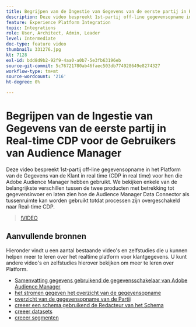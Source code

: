```yaml
---
title: Begrijpen van de Ingestie van Gegevens van de eerste partij in Real-time CDP voor de Gebruikers van Audience Manager
description: Deze video bespreekt 1st-partij off-line gegevensopname in het Platform van de Gegevens van de Klant in real time (CDP in real time) voor hen die Adobe Audience Manager hebben gebruikt. We bekijken enkele van de belangrijkste verschillen tussen de twee producten met betrekking tot gegevensinvoer en laten zien hoe de Audience Manager Data Connector als tussenruimte kan worden gebruikt totdat processen zijn overgeschakeld naar Real-time CDP.
feature: Experience Platform Integration
topic: Integrations
role: User, Architect, Admin, Leader
level: Intermediate
doc-type: feature video
thumbnail: 331276.jpg
kt: 7128
exl-id: bdd8d9b2-92f9-4aa0-a0b7-5e3fb63196eb
source-git-commit: 5c76721780ab46faec503db774928649e8274327
workflow-type: tm+mt
source-wordcount: '216'
ht-degree: 0%

---
```


# Begrijpen van de Ingestie van Gegevens van de eerste partij in Real-time CDP voor de Gebruikers van Audience Manager

Deze video bespreekt 1st-partij off-line gegevensopname in het Platform van de Gegevens van de Klant in real time (CDP in real time) voor hen die Adobe Audience Manager hebben gebruikt. We bekijken enkele van de belangrijkste verschillen tussen de twee producten met betrekking tot gegevensinvoer en laten zien hoe de Audience Manager Data Connector als tussenruimte kan worden gebruikt totdat processen zijn overgeschakeld naar Real-time CDP.


>[!VIDEO](https://video.tv.adobe.com/v/331276/?quality=12&learn=on)

## Aanvullende bronnen

Hieronder vindt u een aantal bestaande video&#39;s en zelfstudies die u kunnen helpen meer te leren over het realtime platform voor klantgegevens. U kunt andere video&#39;s en zelfstudies hierover bekijken om meer te leren over Platform.

* [ Samenvatting gegevens gebruikend de gegevensschakelaar van Adobe Audience Manager ](https://experienceleague.adobe.com/docs/platform-learn/tutorials/sources/ingest-data-from-aam.html?lang=nl-NL#sources)
* [ het stromen gegeven het overzicht van de gegevensopname ](https://experienceleague.adobe.com/docs/platform-learn/tutorials/data-ingestion/understanding-streaming-ingestion.html?lang=nl-NL#data-ingestion)
* [ overzicht van de gegevensopname van de Partij ](https://experienceleague.adobe.com/docs/platform-learn/tutorials/data-ingestion/batch-ingestion-overview.html?lang=nl-NL#data-ingestion)
* [ creeer een schema gebruikend de Redacteur van het Schema ](https://experienceleague.adobe.com/docs/experience-platform/xdm/tutorials/create-schema-ui.html?lang=nl-NL#getting-started)
* [ creeer datasets ](https://experienceleague.adobe.com/docs/platform-learn/getting-started-for-data-architects-and-data-engineers/create-datasets.html?lang=nl-NL#permissions-required)
* [ creeer segmenten ](https://experienceleague.adobe.com/docs/platform-learn/tutorials/segments/create-segments.html?lang=nl-NL#segments)
